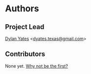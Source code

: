 # Authors

## Project Lead
[Dylan Yates](https://github.com/dylantyates) &lt;dyates.texas@gmail.com&gt;

## Contributors
None yet. [Why not be the first?](CONTRIBUTING.md)
